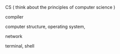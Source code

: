 CS ( think about the principles of computer science )

compiler

computer structure, operating system, 

network 

terminal, shell
